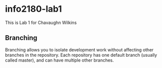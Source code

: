 # info2180-lab1

This is Lab 1 for Chavaughn Wilkins

## Branching

Branching allows you to isolate development work without 
affecting other branches in the repository. Each repository 
has one default branch (usually called master), and can have 
multiple other branches.